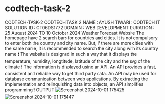 # codtech-task-2
CODTECH-TASK-2 CODTECH TASK 2 NAME : AYUSH TIWARI : CODTECH IT SOLUTION ID : CT06DS1772 DOMAIN : WEB DEVELOPMENT DURATION : 25 August 2024 TO 10 October 2024 
Weather Forecast Website
The homepage have 2 search bars for countries and cities. It is not compulsory to enter both the country and city name. But, if there are more cities with the same name, it is recommended to search the city along with its country name ❗
The website is designed in such a way that it displays the temperature, humidity, longtitude, latitude of the city and the svg of the climate ❗
The information is displayed using an API. An API provides a fast, consistent and reliable way to get third party data. An API may be used for database communication between web applications. By extracting the implementation and relinquishing data into objects, an API simplifies programming ❗
OUTPUT
![Screenshot 2024-10-01 175425](https://github.com/user-attachments/assets/cd1df1d0-e2c6-450a-98e7-39c45cbe25a6)
![Screenshot 2024-10-01 175447](https://github.com/user-attachments/assets/0c532763-0524-4718-aad9-81fd843d0984)
